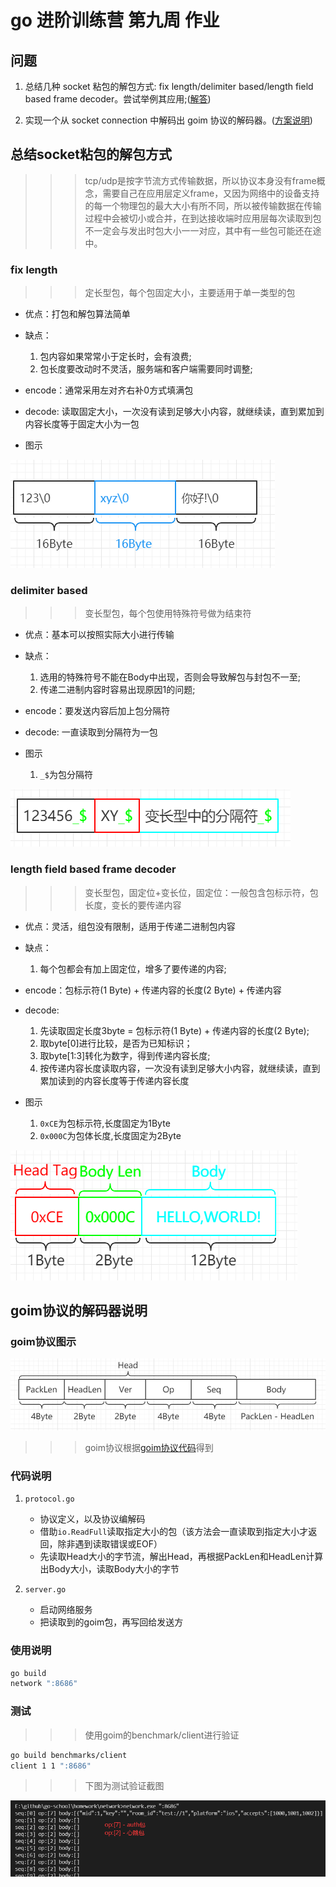 # go 进阶训练营 第九周 作业

## 问题

1. 总结几种 socket 粘包的解包方式: fix length/delimiter based/length field based frame decoder。尝试举例其应用;([解答](#总结socket粘包的解包方式))

2. 实现一个从 socket connection 中解码出 goim 协议的解码器。([方案说明](#goim协议的解码器说明))

## 总结socket粘包的解包方式

>>>tcp/udp是按字节流方式传输数据，所以协议本身没有frame概念，需要自己在应用层定义frame，又因为网络中的设备支持的每一个物理包的最大大小有所不同，所以被传输数据在传输过程中会被切小或合并，在到达接收端时应用层每次读取到包不一定会与发出时包大小一一对应，其中有一些包可能还在途中。

### fix length

>>>定长型包，每个包固定大小，主要适用于单一类型的包

- 优点：打包和解包算法简单

- 缺点：

    1. 包内容如果常常小于定长时，会有浪费;
    2. 包长度要改动时不灵活，服务端和客户端需要同时调整;

- encode：通常采用左对齐右补0方式填满包

- decode: 读取固定大小，一次没有读到足够大小内容，就继续读，直到累加到内容长度等于固定大小为一包

- 图示

![fixLength](./img/fixLength.png)

### delimiter based

>>>变长型包，每个包使用特殊符号做为结束符

- 优点：基本可以按照实际大小进行传输

- 缺点：

    1. 选用的特殊符号不能在Body中出现，否则会导致解包与封包不一至;
    2. 传递二进制内容时容易出现原因1的问题;

- encode：要发送内容后加上包分隔符

- decode: 一直读取到分隔符为一包

- 图示

    1. `_$`为包分隔符

![delimiterBased](./img/delimiterBased.png)

### length field based frame decoder

>>>变长型包，固定位+变长位，固定位：一般包含包标示符，包长度，变长的要传递内容

- 优点：灵活，组包没有限制，适用于传递二进制包内容

- 缺点：

    1. 每个包都会有加上固定位，增多了要传递的内容;

- encode：包标示符(1 Byte) + 传递内容的长度(2 Byte) + 传递内容

- decode:

    1. 先读取固定长度3byte = 包标示符(1 Byte) + 传递内容的长度(2 Byte);
    2. 取byte[0]进行比较，是否为已知标识；
    3. 取byte[1:3]转化为数字，得到传递内容长度;
    4. 按传递内容长度读取内容，一次没有读到足够大小内容，就继续读，直到累加读到的内容长度等于传递内容长度

- 图示

    1. `0xCE`为包标示符,长度固定为1Byte
    2. `0x000C`为包体长度,长度固定为2Byte

![lengthFieldBasedFrame](./img/lengthFieldBasedFrame.png)

## goim协议的解码器说明

### goim协议图示

![goim](./img/GoIM.png)

>>> goim协议根据[goim协议代码](https://github.com/Terry-Mao/goim/blob/e742c99ad7/api/protocol/protocol.go)得到

### 代码说明

1. `protocol.go`
    - 协议定义，以及协议编解码
    - 借助`io.ReadFull`读取指定大小的包（该方法会一直读取到指定大小才返回，除非遇到读取错误或EOF）
    - 先读取Head大小的字节流，解出Head，再根据PackLen和HeadLen计算出Body大小，读取Body大小的字节

2. `server.go`
    - 启动网络服务
    - 把读取到的goim包，再写回给发送方

### 使用说明

```sh
go build
network ":8686"
```

### 测试

>>>使用goim的benchmark/client进行验证

```sh
go build benchmarks/client
client 1 1 ":8686"
```

>>>下图为测试验证截图

![goim协议解码](./img/protocol.png)
